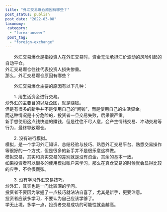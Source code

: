 ```yaml
---
title: "外汇交易爆仓原因有哪些？"
post_status: publish
post_date: "2022-03-08"
taxonomy:
 category: 
  - "forex-answer"
 post_tag: 
  - "foreign-exchange"
---
```


　　外汇交易爆仓是指投资人在外汇交易时，资金无法承担汇价波动的风险引起的自动平仓。  
外汇交易爆仓往往代表投资人损失惨重。  
那么，外汇交易爆仓原因有哪些？

　　外汇交易爆仓主要的原因有以下几种：

　　1. 用生活资金进行交易。  
炒外汇的主要目的以及企图，就是赚钱。  
但是有很多的新手并不是使用自己的“闲钱”，而是使用自己的生活资金。  
而这种情况是十分危险的，投资者一旦交易失败，后果很严重。  
新手想使用这点钱快速的赚钱，但是往往不尽人意，会产生情绪交易、冲动交易等行为，最终导致爆仓。  

　　2. 没有进行模拟。  
模拟，是一个学习外汇知识、总结经验与技巧、熟悉外汇交易平台、熟悉交易操作等很好的一个方式，但是很多的新手并不是很乐意这样做。  
模拟交易，其实和真实交易的差别就是没有资金，其余的基本一致。  
如果投资者可以很多的使用模拟账户来学习，那么在真仓交易的时候就会显得比较的应手，不会很慌张。  

　　3. 没有学习外汇交易技巧。  
炒外汇，其实也是一门比较深的学问。  
投资者不要因为掌握了一点技巧就沾沾自喜了，尤其是新手，更要注意。  
投资者应该多学习，不要认为自己应该学够了。  
学无止境，多学一点，投资者交易成功的可能性就会越高。
